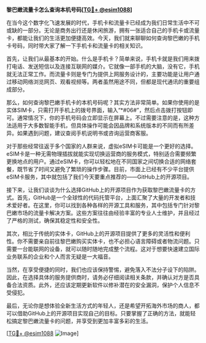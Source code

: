 **黎巴嫩流量卡怎么查询本机号码[[TG💪+ @esim1088](https://t.me/s/esim1088)]**

在当今这个数字化飞速发展的时代，手机卡和流量卡已经成为我们日常生活中不可或缺的一部分。无论是商务出行还是休闲旅游，拥有一张适合自己的手机卡或流量卡，都能让我们的生活更加便捷高效。今天，我们就来聊聊如何查询黎巴嫩的手机卡号码，同时带大家了解一下手机卡和流量卡的相关知识。

首先，让我们从最基本的开始。什么是手机卡？简单来说，手机卡就是我们用来拨打电话、发送短信以及连接互联网的媒介。它就像一部手机的大脑，没有它，手机就无法正常工作。而流量卡则是专门为提供上网服务设计的，主要功能是让用户通过移动网络浏览网页、观看视频等。两者虽然用途不同，但都是现代通讯的重要组成部分。

那么，如何查询黎巴嫩手机卡的本机号码呢？其实方法非常简单。如果你使用的是实体SIM卡，只需打开手机上的拨号界面，输入“*#06#”，然后点击拨打按钮即可。通常情况下，你的手机号码会立即显示在屏幕上。不过需要注意的是，这种方法适用于大多数智能手机，但具体操作可能会因品牌和系统版本的不同而有所差异。如果遇到问题，建议查阅手机说明书或咨询运营商客服。

对于那些经常往返于多个国家的人群来说，虚拟eSIM卡可能是一个更好的选择。eSIM卡是一种无需物理插拔就能实现切换运营商的服务模式，特别适合需要频繁更换地点的用户。通过eSIM卡，你可以轻松地在不同国家之间切换合适的网络套餐，既节省了时间又避免了繁琐的操作步骤。目前，市面上已经有不少平台提供eSIM卡服务，其中就包括了我们今天要重点推荐的——GitHub上的开源项目。

接下来，让我们谈谈为什么选择GitHub上的开源项目作为获取黎巴嫩流量卡的方式。首先，GitHub是一个全球性的代码托管平台，上面汇聚了大量的开发者和技术爱好者。在这里，你可以找到各种各样的开源工具和服务，其中包括专门针对黎巴嫩市场的流量卡解决方案。这些方案往往由经验丰富的专业人士维护，并且经过了严格的测试，确保其稳定性和安全性。

其次，相比于传统的实体卡，GitHub上的开源项目提供了更多的灵活性和便利性。你不需要亲自前往黎巴嫩购买实体卡，也不必担心语言障碍或者物流问题。只需要一台能联网的设备，就可以随时随地完成整个流程。这对于想要快速建立国际业务联系的企业和个人而言无疑是一大福音。

当然，在享受便捷的同时，我们也应该保持警惕，避免落入不法分子设下的陷阱。因此，在选择具体的服务提供商时，请务必仔细阅读相关条款，并确认对方是否具备合法资质。此外，还应该定期更新软件以修补潜在的安全漏洞，保护个人信息不受侵犯。

最后，无论你是想体验全新生活方式的年轻人，还是希望开拓海外市场的商人，都可以借助GitHub上的开源项目实现自己的目标。只要掌握了正确的方法，就能轻松搞定黎巴嫩流量卡的问题，并享受到更加丰富多彩的生活。

[[TG💪+ @esim1088](https://t.me/s/esim1088) ![Image](https://i.postimg.cc/4NQfJmqS/Snipaste-2025-05-13-00-14-12.png)]